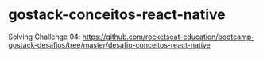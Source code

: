 # gostack-conceitos-react-native

Solving Challenge 04: https://github.com/rocketseat-education/bootcamp-gostack-desafios/tree/master/desafio-conceitos-react-native
